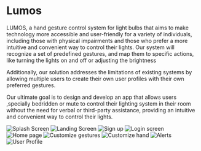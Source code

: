 # Lumos
<p> LUMOS, a hand gesture control system for light bulbs that aims to make technology more accessible and user-friendly for a variety of individuals, including those with physical impairments and those who prefer a more intuitive and convenient way to control their lights. Our system will recognize a set of predefined gestures, and map them to specific actions, like turning the lights on and off or adjusting the brightness

Additionally, our solution addresses the limitations of existing systems by allowing multiple users to create their own user profiles with their own preferred gestures.

 Our ultimate goal is to design and develop an app that allows users ,specially bedridden or mute  to control their lighting system in their room without the need for verbal or third-party assistance, providing an intuitive and convenient way to control their lights.


![Splash Screen](https://user-images.githubusercontent.com/92794165/228055525-d721a77c-ca7f-49ad-8918-05838e067976.png) ![Landing Screen](https://user-images.githubusercontent.com/92794165/228055573-1cc0c42d-514e-4850-a141-39e96bdad0fc.png)
![Sign up](https://user-images.githubusercontent.com/92794165/228055595-8c256cde-384e-4c74-9b3b-fa96878722f7.png)
![Login screen](https://user-images.githubusercontent.com/92794165/228055614-e7772e56-ca03-4006-a993-90f370881424.png)
![Home page](https://user-images.githubusercontent.com/92794165/228055642-de75acc9-2ba4-41f2-8d57-2d59670cd6e0.png)
![Customize gestures](https://user-images.githubusercontent.com/92794165/228055650-630f8df6-1579-4b59-ae9f-647358cc026f.png)
![Customize hand](https://user-images.githubusercontent.com/92794165/228055657-5d90347b-50e5-4cee-a5be-f418878f4bd9.png)
![Alerts](https://user-images.githubusercontent.com/92794165/228055712-3c60ff63-0e6f-4ab5-9965-0540beb4c56d.png)
![User Profile](https://user-images.githubusercontent.com/92794165/228055738-ad280740-11fe-421c-b58a-0a635afe860f.png)


